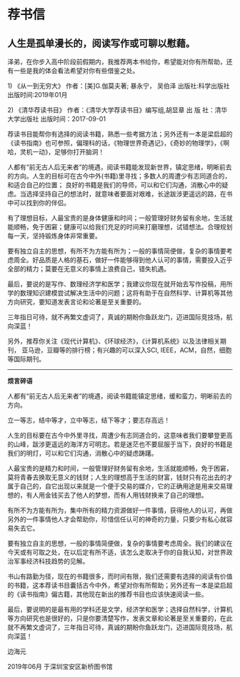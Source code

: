 荐书信
========================================


人生是孤单漫长的，阅读写作或可聊以慰藉。
-----------------------------------------


泽弟，在你步入高中阶段前假期内，我推荐两本书给你，希望能对你有所帮助，还有一些是我的体会看法希望对你有些借鉴之处。

1\) 《从一到无穷大》 作者：\[美\]G.伽莫夫著; 暴永宁， 吴伯泽 出版社:科学出版社出版时间:2019年01月

2\) 《清华荐读书目》 作者：《清华大学荐读书目》编写组,胡显章 出 版 社：清华大学出版社 出版时间：2017-09-01

荐读书目能帮你有选择的阅读书籍，熟悉一些考据方法；另外还有一本是梁启超的《读书指南》也可参照，偏理科的话，《物理世界奇遇记》，《奇妙的物理学》，《啊哈，灵机一动》，足够你打开脑洞！

人都有“前无古人后无来者”的境遇，阅读书籍能发现新世界，镇定思绪，明晰前去的方向。人生的目标可在古今中外\(书籍\)里寻找；多数人的周遭少有志同道合的，和适合自己的位置； 良好的书籍是我们的导师，可以和它们沟通，消散心中的疑虑。当选择坚持自己的想法时，就意味者要面对艰难，长途跋涉更遥远的路，在书中可以找到你的伴侣。

有了理想目标，人最宝贵的是身体健康和时间；一般管理好财务留有余地，生活就能顺畅，免于困窘；健康可以给我们充足的时间来打磨理想，试错想法。合理规划每一天，坚持锻炼身体非常重要。

要有独立自主的思想，有所不为方能有所为；一般的事情简便做，复杂的事情要考虑周全。好品质是人格的基石，做好一件能够得到他人认可的事情，需要投入近乎全部的精力；莫要在无意义的事情上浪费自己，错失机遇。

最后，要说的是写作、数理经济学和医学；我建议你现在就开始去写作投稿，用所学的数理知识建模尝试解决生活中的问题；这将有助于在自然科学、计算机等其他方向研究，要知道发表言论和论著是至关重要的。

三年指日可待，就不再繁文虚词了，真诚的期盼你鱼跃龙门，迈进国际竞技场，航向深蓝！

另外，推荐你关注《现代计算机》、《环球经济》，《计算机系统》以及法律相关期刊， 亚马逊，豆瓣等的排行榜；有兴趣的可以深入SCI, IEEE，ACM，自然，细胞等国际期刊。

------

**烦言碎语**

人都有“前无古人后无来者”的境遇，阅读书籍能镇定思绪，缓和蛮力，明晰前去的方向。

立一等志，结中等才，立中等志，结下等才；要志存高远！

人生的目标要在古今中外里寻找，周遭少有志同道合的，这意味者我们要攀登更高的山峰，跋涉更遥远的海洋方可明志。若是迷茫也不要屈服于当下，良好的书籍是我们的明灯，可以和它们沟通，消散心中的疑虑踌躇。

人最宝贵的是精力和时间，一般管理好财务留有余地，生活就能顺畅，免于困窘，莫将青春去换取无意义的钱财；人生的理想高于生活的财富，钱财只有花出去的才属于自己的，自它出现以来就是一个便于交易的媒介，它的正确用途是用来交易理想的，有人用金钱买去了他人的梦想，而有人用钱财换来了自己的理想。

有所不为方能有所为，集中所有的精力资源做好一件事情，获得他人的认可，再做另外的一件事情他人才会帮助你，珍惜信任认可的神奇的力量，只要少有私心就容易失去它。

要有独立自主的思想，一般的事情简便做，复杂的事情要考虑周全。我们的建议在今天或有可取之处，在以后定有所不适，该怎么走取决于你的自我认知，对世界政治军事经济科技趋势的见解。

书山有路勤为径，现在的书籍很多，而时间有限，我们还需要有选择的阅读有价值的书籍，这本荐读书目囊括古今中外，希望对你有所帮助；另外还有一本是梁启超的《读书指南》偏古籍，其他现在新出的推荐书目也应该快速阅读一些。

最后，要说明的是最有用的学科还是文学，经济学和医学；选择自然科学，计算机等方向研究也是很好的，只是你要清楚写作，发表文章和论著是至关重要的，在此就不再繁文虚词了，三年指日可待，真诚的期盼你鱼跃龙门，迈进国际竞技场，航向深蓝！


边海元

2019年06月 于深圳宝安区新桥图书馆

